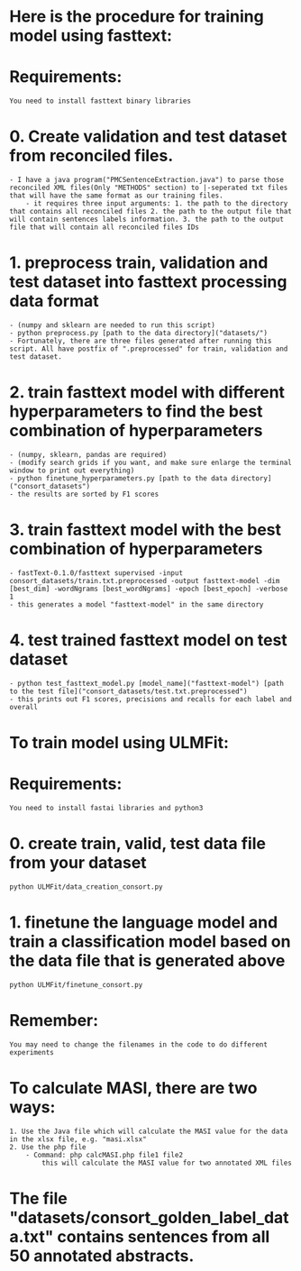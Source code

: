 # Here is the procedure for training model using fasttext:

# Requirements:
	You need to install fasttext binary libraries

# 0. Create validation and test dataset from reconciled files.
	- I have a java program("PMCSentenceExtraction.java") to parse those reconciled XML files(Only "METHODS" section) to |-seperated txt files that will have the same format as our training files.
		- it requires three input arguments: 1. the path to the directory that contains all reconciled files 2. the path to the output file that will contain sentences labels information. 3. the path to the output file that will contain all reconciled files IDs



# 1. preprocess train, validation and test dataset into fasttext processing data format 
	- (numpy and sklearn are needed to run this script)
	- python preprocess.py [path to the data directory]("datasets/")
	- Fortunately, there are three files generated after running this script. All have postfix of ".preprocessed" for train, validation and test dataset.


# 2. train fasttext model with different hyperparameters to find the best combination of hyperparameters
	- (numpy, sklearn, pandas are required)
	- (modify search grids if you want, and make sure enlarge the terminal window to print out everything)
	- python finetune_hyperparameters.py [path to the data directory]("consort_datasets")
	- the results are sorted by F1 scores


# 3. train fasttext model with the best combination of hyperparameters
	- fastText-0.1.0/fasttext supervised -input consort_datasets/train.txt.preprocessed -output fasttext-model -dim [best_dim] -wordNgrams [best_wordNgrams] -epoch [best_epoch] -verbose 1
	- this generates a model "fasttext-model" in the same directory


# 4. test trained fasttext model on test dataset
	- python test_fasttext_model.py [model_name]("fasttext-model") [path to the test file]("consort_datasets/test.txt.preprocessed")
	- this prints out F1 scores, precisions and recalls for each label and overall

# To train model using ULMFit:

# Requirements:
	You need to install fastai libraries and python3

# 0. create train, valid, test data file from your dataset
	python ULMFit/data_creation_consort.py

# 1. finetune the language model and train a classification model based on the data file that is generated above
	python ULMFit/finetune_consort.py

# Remember:
	You may need to change the filenames in the code to do different experiments


# To calculate MASI, there are two ways:
	1. Use the Java file which will calculate the MASI value for the data in the xlsx file, e.g. "masi.xlsx"
	2. Use the php file
		- Command: php calcMASI.php file1 file2 
			this will calculate the MASI value for two annotated XML files


# The file "datasets/consort_golden_label_data.txt" contains sentences from all 50 annotated abstracts.

